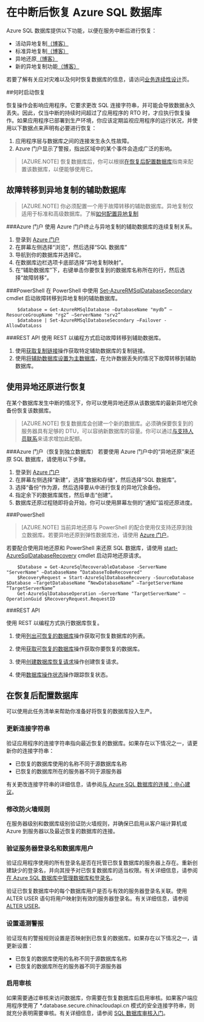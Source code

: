 <properties 
   pageTitle="SQL 数据库灾难恢复" 
   description="了解在发生区域性的数据中心中断或故障后，如何使用 Azure SQL 数据库活动异地复制、标准异地复制和异地还原功能来恢复数据库。" 
   services="sql-database" 
   documentationCenter="" 
   authors="elfisher" 
   manager="jeffreyg" 
   editor="monicar"/>

<tags
   ms.service="sql-database"
   ms.date="02/09/2016"
   wacn.date="03/21/2016"/>

# 在中断后恢复 Azure SQL 数据库

Azure SQL 数据库提供以下功能，以便在服务中断后进行恢复：

- 活动异地复制[（博客）](http://azure.microsoft.com/blog/2014/07/12/spotlight-on-sql-database-active-geo-replication)
- 标准异地复制[（博客）](http://azure.microsoft.com/blog/2014/09/03/azure-sql-database-standard-geo-replication)
- 异地还原[（博客）](http://azure.microsoft.com/blog/2014/09/13/azure-sql-database-geo-restore)
- 新的异地复制功能[（博客）](https://azure.microsoft.com/blog/spotlight-on-new-capabilities-of-azure-sql-database-geo-replication)

若要了解有关应对灾难以及何时恢复数据库的信息，请访问[业务连续性设计](/documentation/articles/sql-database-business-continuity-design)页。

##何时启动恢复 

恢复操作会影响应用程序。它要求更改 SQL 连接字符串，并可能会导致数据永久丢失。因此，仅当中断的持续时间超过了应用程序的 RTO 时，才应执行恢复操作。如果应用程序已部署到生产环境，你应该定期监视应用程序的运行状况，并使用以下数据点来声明有必要进行恢复：

1. 应用程序层与数据库之间的连接发生永久性故障。
2. Azure 门户显示了警报，指出区域中的某个事件会造成广泛的影响。

> [AZURE.NOTE] 恢复数据库后，你可以根据[在恢复后配置数据库](#postrecovery)指南来配置该数据库，以便能够使用它。

## 故障转移到异地复制的辅助数据库
> [AZURE.NOTE] 你必须配置一个用于故障转移的辅助数据库。异地复制仅适用于标准和高级数据库。了解[如何配置异地复制](/documentation/articles/sql-database-business-continuity-design)

###Azure 门户
使用 Azure 门户终止与异地复制的辅助数据库的连续复制关系。

1. 登录到 [Azure 门户](https://manage.windowsazure.cn)
2. 在屏幕左侧选择“浏览”，然后选择“SQL 数据库”
3. 导航到你的数据库并选择它。 
4. 在数据库边栏选项卡底部选择“异地复制映射”。
4. 在“辅助数据库”下，右键单击你要恢复到的数据库名称所在的行，然后选择“故障转移”。

###PowerShell
在 PowerShell 中使用 [Set-AzureRMSqlDatabaseSecondary](https://msdn.microsoft.com/zh-cn/library/mt619393.aspx) cmdlet 启动故障转移到异地复制的辅助数据库。
		
		$database = Get-AzureRMSqlDatabase –DatabaseName "mydb” –ResourceGroupName "rg2” –ServerName "srv2”
		$database | Set-AzureRMSqlDatabaseSecondary –Failover -AllowDataLoss

###REST API 
使用 REST 以编程方式启动故障转移到辅助数据库。

1. 使用[获取复制链接](https://msdn.microsoft.com/zh-cn/library/mt600778.aspx)操作获取特定辅助数据库的复制链接。
2. 使用[将辅助数据库设置为主数据库](https://msdn.microsoft.com/zh-cn/library/mt582027.aspx)，在允许数据丢失的情况下故障转移到辅助数据库。 

## 使用异地还原进行恢复

在某个数据库发生中断的情况下，你可以使用异地还原从该数据库的最新异地冗余备份恢复该数据库。

> [AZURE.NOTE] 恢复数据库会创建一个新的数据库。必须确保要恢复到的服务器具有足够的 DTU，可以容纳新数据库的容量。你可以通过[与支持人员联系](https://azure.microsoft.com/blog/azure-limits-quotas-increase-requests)来请求增加此配额。

###Azure 门户（恢复到独立数据库）
若要使用 Azure 门户中的“异地还原”来还原 SQL 数据库，请使用以下步骤。

1. 登录到 [Azure 门户](https://manage.windowsazure.cn)
2. 在屏幕左侧选择“新建”，选择“数据和存储”，然后选择“SQL 数据库”。
2. 选择“备份”作为源，然后选择要从中进行恢复的异地冗余备份。
3. 指定余下的数据库属性，然后单击“创建”。
4. 数据库还原过程随即将会开始，你可以使用屏幕左侧的“通知”监视还原进度。

###PowerShell 
> [AZURE.NOTE] 当前异地还原与 PowerShell 的配合使用仅支持还原到独立数据库。若要异地还原到弹性数据库池，请使用 [Azure 门户](https://manage.windowsazure.cn)。

若要配合使用异地还原和 PowerShell 来还原 SQL 数据库，请使用 [start-AzureSqlDatabaseRecovery](https://msdn.microsoft.com/zh-cn/library/azure/dn720224.aspx) cmdlet 启动异地还原请求。

		$Database = Get-AzureSqlRecoverableDatabase -ServerName "ServerName" –DatabaseName “DatabaseToBeRecovered"
		$RecoveryRequest = Start-AzureSqlDatabaseRecovery -SourceDatabase $Database –TargetDatabaseName “NewDatabaseName” –TargetServerName “TargetServerName”
		Get-AzureSqlDatabaseOperation –ServerName "TargetServerName" –OperationGuid $RecoveryRequest.RequestID

###REST API 

使用 REST 以编程方式执行数据库恢复。

1.	使用[列出可恢复的数据库](http://msdn.microsoft.com/zh-cn/library/azure/dn800984.aspx)操作获取可恢复数据库的列表。
	
2.	使用[获取可恢复的数据库](http://msdn.microsoft.com/zh-cn/library/azure/dn800985.aspx)操作获取你要恢复的数据库。
	
3.	使用[创建数据库恢复请求](http://msdn.microsoft.com/zh-cn/library/azure/dn800986.aspx)操作创建恢复请求。
	
4.	使用[数据库操作状态](http://msdn.microsoft.com/zh-cn/library/azure/dn720371.aspx)操作跟踪恢复状态。
 
## 在恢复后配置数据库<a name="postrecovery"></a>

可以使用此任务清单来帮助你准备好将恢复的数据库投入生产。

### 更新连接字符串

验证应用程序的连接字符串指向最近恢复的数据库。如果存在以下情况之一，请更新你的连接字符串：

  + 已恢复的数据库使用的名称不同于源数据库名称
  + 已恢复的数据库所在的服务器不同于源服务器

有关更改连接字符串的详细信息，请参阅[与 Azure SQL 数据库的连接：中心建议](/documentation/articles/sql-database-connect-central-recommendations)。
 
### 修改防火墙规则
在服务器级别和数据库级别验证防火墙规则，并确保已启用从客户端计算机或 Azure 到服务器以及最近恢复的数据库的连接。

### 验证服务器登录名和数据库用户

验证应用程序使用的所有登录名是否在托管已恢复数据库的服务器上存在。重新创建缺少的登录名，并向其授予对已恢复数据库的适当权限。有关详细信息，请参阅[在 Azure SQL 数据库中管理数据库和登录名](/documentation/articles/sql-database-manage-logins)。

验证已恢复数据库中的每个数据库用户是否与有效的服务器登录名关联。使用 ALTER USER 语句将用户映射到有效的服务器登录名。有关详细信息，请参阅 [ALTER USER](http://go.microsoft.com/fwlink/?LinkId=397486)。


### 设置遥测警报

验证现有的警报规则设置是否映射到已恢复的数据库。如果存在以下情况之一，请更新设置：

  + 已恢复的数据库使用的名称不同于源数据库名称
  + 已恢复的数据库所在的服务器不同于源服务器


### 启用审核

如果需要通过审核来访问数据库，你需要在恢复数据库后启用审核。如果客户端应用程序使用了 *.database.secure.chinacloudapi.cn 模式的安全连接字符串，则就充分表明需要审核。有关详细信息，请参阅 [SQL 数据库审核入门](/documentation/articles/sql-database-auditing-get-started)。

<!---HONumber=Mooncake_0307_2016-->